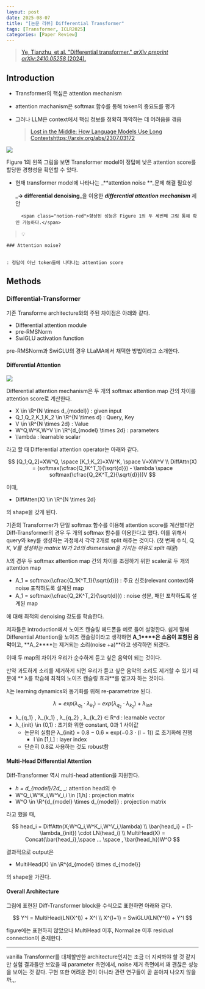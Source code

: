 ```yaml
---
layout: post
date: 2025-08-07
title: "[논문 리뷰] Differential Transformer"
tags: [Transformer, ICLR2025]
categories: [Paper Review]
---
```


> [Ye, Tianzhu, et al. "Differential transformer." ](https://arxiv.org/abs/2410.05258)[_arXiv preprint arXiv:2410.05258_](https://arxiv.org/abs/2410.05258)[ (2024).](https://arxiv.org/abs/2410.05258)



## Introduction

- Transformer의 핵심은 attention mechanism
- attention machanism은 softmax 함수를 통해 token의 중요도를 평가
- 그러나 LLM은 context에서 핵심 정보를 정확히 파악하는 데 어려움을 겪음

	> [Lost in the Middle: How Language Models Use Long Contextshttps://arxiv.org/abs/2307.03172](https://arxiv.org/abs/2307.03172)


![](https://prod-files-secure.s3.us-west-2.amazonaws.com/542b861c-36a8-4051-84e5-8804b6728dba/9083ea56-691a-4752-ae26-47f403431ac8/image.png?X-Amz-Algorithm=AWS4-HMAC-SHA256&X-Amz-Content-Sha256=UNSIGNED-PAYLOAD&X-Amz-Credential=ASIAZI2LB4664VAWXHHC%2F20250920%2Fus-west-2%2Fs3%2Faws4_request&X-Amz-Date=20250920T210101Z&X-Amz-Expires=3600&X-Amz-Security-Token=IQoJb3JpZ2luX2VjEHwaCXVzLXdlc3QtMiJIMEYCIQCQbnKYwSsRWmFAyPLdmoijqNEw23UcHpy7ftieLq4MbgIhANYxpNRoZ1pS2JY7kfOvHwexrkDx0zNyCIGVfLvrjAu8KogECPX%2F%2F%2F%2F%2F%2F%2F%2F%2F%2FwEQABoMNjM3NDIzMTgzODA1IgwYVeAj7az%2BSRg6gy4q3AOmxsIhk5SCFVY9rjMVshiaYiAlbvX1qH2YQdE%2Bq9l24m2e883cPDjKOsSst6W%2FaNsCSXL2g39w1SPn5FrgRJzzzeKt1F6t1jwwH0XMYN8uAhRdLwVeA%2BAAW4FFFq0kcl6Dnr10%2FPP1zdkfESdt5L4MsiQn%2BChzJ1S6O4RPdJkLduF3An6GhBbNjnbh4QQluHMLCTH4dDXGgK8uTq23paIeQHTQr5gE4v35HRZySWacKPJdeyLroV9ao4ssslye7CezGwbuWU94f%2FxEjpOiXvWzf0HRbwuTiNp66dVjQKY8%2FM50366H1W6SpL8z3sqyLEvmYN1lzGk01yP%2Fmio1ceoAGH7g32cb%2FOtw1E1fjyeMWBtNvTiC8J5iGEoAS%2FZcdbupnUdFjjTogYUpczrS1cYlp6ORdkqCYG7gqR%2FrwgjTxN7mi8o3eplS9crjlpYE8gml7VLlpVbaw783zqfbcbKgcXxn1bbBC2CaaIYeidD9I15D09hm6zZ3Ziwbhd0ZJRqhFf47HtslOWpsgg67Ydiol0Tde3PwkjGtdbKpuK%2FgGTn4EEOELpyyvLCSGXAwJ3OYALLD9tziAaxIgQn1jmBeswkHSJ4NOZX5kdSSyhIRaFOkugjfldF8mXmNtzDllLzGBjqkAXN02XZveu88nDB9HgKpE9OcCOSt3E0LLqzuO7RduDJxLkjPjPYzIpsYhHcUrv0FlTrWPulrHqDnbCH4FkQX5YX6OxeFeN8%2BEVhtwW5FkBy5BiadnY%2F0ZQvPxO27%2FZD80MeDisavzrJyqHGvk2RqJF21Ky5x2res7U48gbZGI1wyubABUMA5xfZl%2BdEROg1hv7vApEnziWfY3%2BwOEaqT%2FOZ6febY&X-Amz-Signature=77945e7736a364ddc9df204b38c8df1d7ea56acb3dc8e21867becd42427a8eb6&X-Amz-SignedHeaders=host&x-amz-checksum-mode=ENABLED&x-id=GetObject)


Figure 1의 왼쪽 그림을 보면 Transformer model이 정답에 낮은 attention score를 할당한 경향성을 확인할 수 있다.

- 현재 transformer model에 나타나는 _**attention noise **_문제 해결 필요성

	_**→ differential denoising**_을 이용한 _**differential attention mechanism**_ 제안


		<span class="notion-red">향상된 성능은 Figure 1의 두 세번째 그림 통해 확인 가능하다.</span>


> 💡 


	### Attention noise?


	: 정답이 아닌 token들에 나타나는 attention score



## Methods



### Differential-Transformer


기존 Transforme architecture와의 주된 차이점은 아래와 같다.

- Differential attention module
- pre-RMSNorm
- SwiGLU activation function

pre-RMSNorm과 SwiGLU의 경우 LLaMA에서 채택한 방법이라고 소개한다.



#### Differential Attention


![](https://prod-files-secure.s3.us-west-2.amazonaws.com/542b861c-36a8-4051-84e5-8804b6728dba/116d70b2-1963-4810-9167-f4c7d8a06e8f/image.png?X-Amz-Algorithm=AWS4-HMAC-SHA256&X-Amz-Content-Sha256=UNSIGNED-PAYLOAD&X-Amz-Credential=ASIAZI2LB4664VAWXHHC%2F20250920%2Fus-west-2%2Fs3%2Faws4_request&X-Amz-Date=20250920T210101Z&X-Amz-Expires=3600&X-Amz-Security-Token=IQoJb3JpZ2luX2VjEHwaCXVzLXdlc3QtMiJIMEYCIQCQbnKYwSsRWmFAyPLdmoijqNEw23UcHpy7ftieLq4MbgIhANYxpNRoZ1pS2JY7kfOvHwexrkDx0zNyCIGVfLvrjAu8KogECPX%2F%2F%2F%2F%2F%2F%2F%2F%2F%2FwEQABoMNjM3NDIzMTgzODA1IgwYVeAj7az%2BSRg6gy4q3AOmxsIhk5SCFVY9rjMVshiaYiAlbvX1qH2YQdE%2Bq9l24m2e883cPDjKOsSst6W%2FaNsCSXL2g39w1SPn5FrgRJzzzeKt1F6t1jwwH0XMYN8uAhRdLwVeA%2BAAW4FFFq0kcl6Dnr10%2FPP1zdkfESdt5L4MsiQn%2BChzJ1S6O4RPdJkLduF3An6GhBbNjnbh4QQluHMLCTH4dDXGgK8uTq23paIeQHTQr5gE4v35HRZySWacKPJdeyLroV9ao4ssslye7CezGwbuWU94f%2FxEjpOiXvWzf0HRbwuTiNp66dVjQKY8%2FM50366H1W6SpL8z3sqyLEvmYN1lzGk01yP%2Fmio1ceoAGH7g32cb%2FOtw1E1fjyeMWBtNvTiC8J5iGEoAS%2FZcdbupnUdFjjTogYUpczrS1cYlp6ORdkqCYG7gqR%2FrwgjTxN7mi8o3eplS9crjlpYE8gml7VLlpVbaw783zqfbcbKgcXxn1bbBC2CaaIYeidD9I15D09hm6zZ3Ziwbhd0ZJRqhFf47HtslOWpsgg67Ydiol0Tde3PwkjGtdbKpuK%2FgGTn4EEOELpyyvLCSGXAwJ3OYALLD9tziAaxIgQn1jmBeswkHSJ4NOZX5kdSSyhIRaFOkugjfldF8mXmNtzDllLzGBjqkAXN02XZveu88nDB9HgKpE9OcCOSt3E0LLqzuO7RduDJxLkjPjPYzIpsYhHcUrv0FlTrWPulrHqDnbCH4FkQX5YX6OxeFeN8%2BEVhtwW5FkBy5BiadnY%2F0ZQvPxO27%2FZD80MeDisavzrJyqHGvk2RqJF21Ky5x2res7U48gbZGI1wyubABUMA5xfZl%2BdEROg1hv7vApEnziWfY3%2BwOEaqT%2FOZ6febY&X-Amz-Signature=45361464db52d998e9d529792ebc7bb4e42bc9b83bccaa13bab71a9e85fb3615&X-Amz-SignedHeaders=host&x-amz-checksum-mode=ENABLED&x-id=GetObject)


Differential attention mechanism은 두 개의 softmax attention map 간의 차이를 attention score로 계산한다.

- X \in \R^{N \times d\_{model}} : given input
- Q\_1,Q\_2,K\_1,K\_2 \in \R^{N \times d} : Query, Key
- V \in \R^{N \times 2d} : Value
- W^Q,W^K,W^V \in \R^{d\_{model} \times 2d} : parameters
- \lambda : learnable scalar

라고 할 때 Differential attention operator는 아래와 같다.


$$
[Q_1;Q_2]=XW^Q, \space [K_1;K_2]=XW^K, \space V=XW^V \\
DiffAttn(X) = (softmax(\cfrac{Q_1K^T_1}{\sqrt{d}}) - \lambda \space softmax(\cfrac{Q_2K^T_2}{\sqrt{d}}))V
$$


이때,

- DiffAtten(X) \in \R^{N \times 2d}

의 shape을 갖게 된다.


기존의 Transformer가 단일 softmax 함수를 이용해 attention score를 계산했다면 Diff-Transformer의 경우 두 개의 softmax 함수를 이용한다고 했다. 이를 위해서 query와 key를 생성하는 과정에서 각각 2개로 split 해주는 것이다. <span class="notion-red">(첫 번째 수식, </span><span class="notion-red">_Q, K, V를 생성하는 matrix W가 2d의 dismension을 가지는 이유도 split 때문_</span><span class="notion-red">)</span>


 λ의 경우 두 softmax attention map 간의 차이를 조정하기 위한 scaler로 두 개의 attention map

- A\_1 = softmax(\cfrac{Q\_1K^T\_1}{\sqrt{d}}) : 주요 신호(relevant context)와 noise 포착하도록 설계된 map
- A\_1 = softmax(\cfrac{Q\_2K^T\_2}{\sqrt{d}}) : noise 성분, 패턴 포착하도록 설계된 map 

에 대해 최적의 denoising 강도를 학습한다.


저자들은 introduction에서 노이즈 캔슬링 헤드폰을 예로 들어 설명한다. 쉽게 말해 Differential Attention을 노이즈 캔슬링이라고 생각하면 **A\_1****은 소음이 포함된 음악**이고, **A\_2****는 제거되는 소리(noise +a)**라고 생각하면 되겠다. 


이때 두 map의 차이가 우리가 순수하게 듣고 싶은 음악이 되는 것이다. 


만약 과도하게 소리를 제거하게 되면 우리가 듣고 싶은 음악의 소리도 제거할 수 있기 때문에 ** λ를 학습해 최적의 노이즈 캔슬링 효과**를 얻고자 하는 것이다.


λ는 learning dynamics와 동기화를 위해 re-parametrize 된다.


$$
\lambda = exp(\lambda_{q_1} \cdot \lambda_{k_1}) - exp(\lambda_{q_2} \cdot \lambda_{k_2}) + \lambda_{init}
$$

- λ\_{q\_1} , λ\_{k\_1} , λ\_{q\_2} , λ\_{k\_2} ∈ R^d : learnable vector
- λ\_{init} \in (0,1) : 초기화 위한 constant, 0과 1 사이값
	- 논문의 실험은 λ\_{init} = 0.8 − 0.6 × exp(−0.3 · (l − 1)) 로 초기화해 진행
		- l \in [1,L] : layer index
	- 단순히 0.8로 사용하는 것도 robust함


#### **Multi-Head Differential Attention**


Diff-Transformer 역시 multi-head attention을 지원한다.

- _h = d\_{model}/2d__ _: attention head의 수
- W^Q\_i,W^K\_i,W^V\_i,i \in [1,h] : projection matrix
- W^O \in \R^{d\_{model} \times d\_{model}} : projection matrix

라고 했을 때,


$$
head_i = DiffAttn(X;W^Q_i,W^K_i,W^V_i,\lambda) \\
\bar{head_i} = (1-\lambda_{init}) \cdot LN(head_i) \\
MultiHead(X) = Concat(\bar{head_i},\space ... \space , \bar{head_h})W^O
$$


결과적으로 output은

- MultiHead(X) \in \R^{d\_{model} \times d\_{model}}

의 shape을 가진다.



#### Overall Architecture


그림에 표현된 Diff-Transformer block을 수식으로 표현하면 아래와 같다.


$$
Y^l = MultiHead(LN(X^l)) + X^l \\
X^{l+1} = SwiGLU(LN(Y^l)) + Y^l
$$


figure에는 표현하지 않았으나 MultiHead 이후, Normalize 이후 residual connection이 존재한다.


---


vanilla Transformer를 대체할만한 architecture인지는 조금 더 지켜봐야 할 것 같지만 실험 결과들만 보았을 때 parameter 측면에서, noise 제거 측면에서 꽤 괜찮은 성능을 보이는 것 같다. 구현 또한 어려운 편이 아니라 관련 연구들이 곧 쏟아져 나오지 않을까,,,

